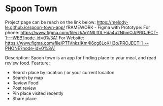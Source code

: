 # Spoon Town
Project page can be reach on the link below:
https://melody-le.github.io/spoon-town-app/
fRAMEWORK - Figma with Prototype:
For phone: https://www.figma.com/file/zkAq1NILfDLHda4u2NbmOJ/PROJECT-1---WEB?node-id=0%3A1
For Website: https://www.figma.com/file/PT1VnkziKm4l6cg8LoKH3o/PROJECT-1---PHONE?node-id=0%3A1

Description:
Spoon town is an app for finding place to your meal, and read review food.
Fearture:
+ Search place by location / or your current locaiton
+ Search by map
+ Review Food
+ Post review
+ Pin place visited recently
+ Share place



